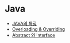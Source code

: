 # Java

- [JAVA의 특징](JAVA의_특징.md)
- [Overloading & Overriding](Overload_Overriding.md)
- [Abstract 와 Interface](Abstract_vs_Interface.md)
